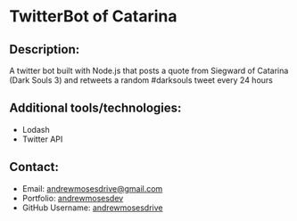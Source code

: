 # TwitterBot of Catarina

## Description:
A twitter bot built with Node.js that posts a quote from Siegward of Catarina (Dark Souls 3) and retweets a random #darksouls tweet every 24 hours

## Additional tools/technologies:
- Lodash
- Twitter API

## Contact:
* Email: andrewmosesdrive@gmail.com
* Portfolio: [andrewmosesdev](andrewmosesdev.herokuapp.com)
* GitHub Username: [andrewmosesdrive](https://github.com/andrewmosesdrive)